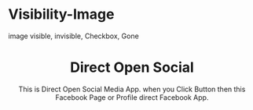 # Visibility-Image
image visible, invisible, Checkbox, Gone


<p align="center">
  <h1 align="center">Direct Open Social</h1>
  <p align="center">This is Direct Open Social Media App. when you Click Button then this Facebook Page or Profile direct Facebook App.<br />
    <br />
    <img src="/screenshot.png" :height="36px" width="36px />

    <h3 align="left">App Features</h3>
    
  * visible
  * invisible
  * Checkbox
  * Gone
  </p>
</p>
